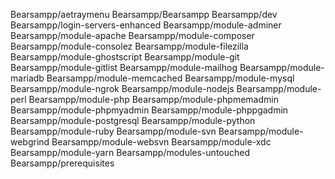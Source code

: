 
Bearsampp/aetraymenu
Bearsampp/Bearsampp
Bearsampp/dev
Bearsampp/login-servers-enhanced
Bearsampp/module-adminer
Bearsampp/module-apache
Bearsampp/module-composer
Bearsampp/module-consolez
Bearsampp/module-filezilla
Bearsampp/module-ghostscript
Bearsampp/module-git
Bearsampp/module-gitlist
Bearsampp/module-mailhog
Bearsampp/module-mariadb
Bearsampp/module-memcached
Bearsampp/module-mysql
Bearsampp/module-ngrok
Bearsampp/module-nodejs
Bearsampp/module-perl
Bearsampp/module-php
Bearsampp/module-phpmemadmin
Bearsampp/module-phpmyadmin
Bearsampp/module-phppgadmin
Bearsampp/module-postgresql
Bearsampp/module-python
Bearsampp/module-ruby
Bearsampp/module-svn
Bearsampp/module-webgrind
Bearsampp/module-websvn
Bearsampp/module-xdc
Bearsampp/module-yarn
Bearsampp/modules-untouched
Bearsampp/prerequisites